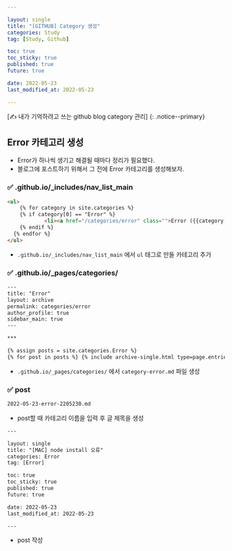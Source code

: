 ```yaml
---

layout: single
title: "[GITHUB] Category 생성"
categories: Study
tag: [Study, Github]

toc: true
toc_sticky: true
published: true
future: true

date: 2022-05-23
last_modified_at: 2022-05-23

---
```


[✍️ 내가 기억하려고 쓰는 github blog category 관리]
{: .notice--primary}  


## Error 카테고리 생성  

- Error가 하나씩 생기고 해결될 때마다 정리가 필요했다.  
- 블로그에 포스트하기 위해서 그 전에 Error 카테고리를 생성해보자.  

### ✅ .github.io/_includes/nav_list_main  

```html
<ul>
	{% for category in site.categories %}
    {% if category[0] == "Error" %}
	        <li><a href="/categories/error" class="">Error ({{category[1].size}})</a></li>
    {% endif %}
  {% endfor %}
</ul>
```

- `.github.io/_includes/nav_list_main` 에서 `ul` 태그로 만들 카테고리 추가  
  
  
### ✅ .github.io/_pages/categories/

```html
---
title: "Error"
layout: archive
permalink: categories/error
author_profile: true
sidebar_main: true
---

***

{% assign posts = site.categories.Error %}
{% for post in posts %} {% include archive-single.html type=page.entries_layout %} {% endfor %}
```

- `.github.io/_pages/categories/` 에서 `category-error.md` 파일 생성

### ✅ post

```html
2022-05-23-error-2205230.md
```

- post할 때 카테고리 이름을 입력 후 글 제목을 생성  

```html
---

layout: single
title: "[MAC] node install 오류"
categories: Error
tag: [Error]

toc: true
toc_sticky: true
published: true
future: true

date: 2022-05-23
last_modified_at: 2022-05-23

---
```

- post 작성  
